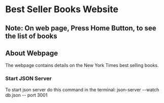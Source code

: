 # Best Seller Books Website

## Note: On web page, Press Home Button, to see the list of books 

## About Webpage

The webpage contains details on the New York Times best selling books.

### Start JSON Server

To start json server do this command in the terminal: json-server --watch db.json -- port 3001

